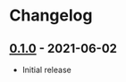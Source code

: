 # Changelog

## [0.1.0] - 2021-06-02

- Initial release

<!-- http://keepachangelog.com/ -->

<!-- [0.1.1]: https://github.com/zce/lrc-pages/compare/v0.1.0...v0.1.1 -->
[0.1.0]: https://github.com/zce/lrc-pages/releases/tag/v0.1.0
